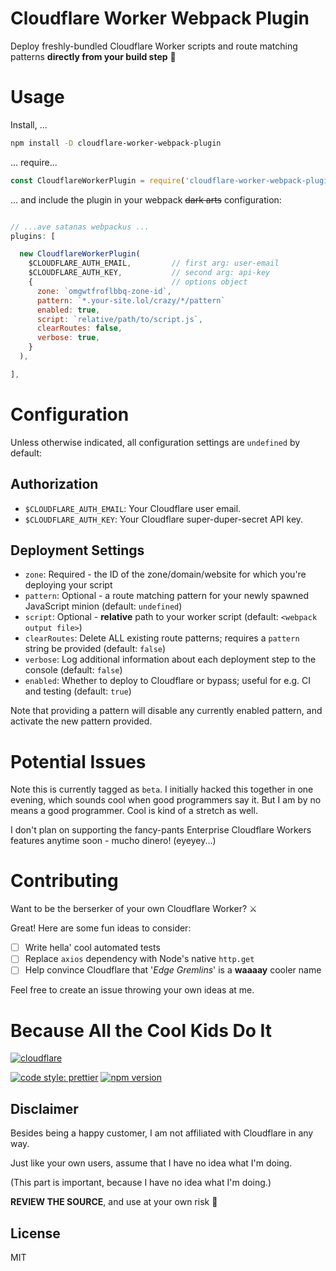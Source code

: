 # Cloudflare Worker Webpack Plugin

Deploy freshly-bundled Cloudflare Worker scripts and route matching patterns **directly from your build step** 🚀


# Usage

Install, ...
````bash
npm install -D cloudflare-worker-webpack-plugin
````

... require...

````javascript
const CloudflareWorkerPlugin = require('cloudflare-worker-webpack-plugin');
````

... and include the plugin in your webpack ~~dark arts~~ configuration:

````javascript

// ...ave satanas webpackus ...
plugins: [

  new CloudflareWorkerPlugin(
    $CLOUDFLARE_AUTH_EMAIL,         // first arg: user-email
    $CLOUDFLARE_AUTH_KEY,           // second arg: api-key
    {                               // options object
      zone: `omgwtfroflbbq-zone-id`,
      pattern: `*.your-site.lol/crazy/*/pattern`
      enabled: true,
      script: `relative/path/to/script.js`,
      clearRoutes: false,
      verbose: true,
    }
  ),

],

````

# Configuration

Unless otherwise indicated, all configuration settings are `undefined` by default:


## Authorization

* `$CLOUDFLARE_AUTH_EMAIL`: Your Cloudflare user email.
* `$CLOUDFLARE_AUTH_KEY`: Your Cloudflare super-duper-secret API key.


## Deployment Settings

* `zone`: Required - the ID of the zone/domain/website for which you're deploying your script
* `pattern`: Optional - a route matching pattern for your newly spawned JavaScript minion (default: `undefined`)
* `script`: Optional - **relative** path to your worker script (default: `<webpack output file>`)
* `clearRoutes`: Delete ALL existing route patterns; requires a `pattern` string be provided (default: `false`)
* `verbose`: Log additional information about each deployment step to the console (default: `false`)
* `enabled`: Whether to deploy to Cloudflare or bypass; useful for e.g. CI and testing (default: `true`)

Note that providing a pattern will disable any currently enabled pattern, and activate the new pattern provided.


# Potential Issues

Note this is currently tagged as `beta`. I initially hacked this together in one evening, which sounds cool when good programmers say it.
But I am by no means a good programmer. Cool is kind of a stretch as well.

I don't plan on supporting the fancy-pants Enterprise Cloudflare Workers features anytime soon - mucho dinero! (eyeyey...)


# Contributing

Want to be the berserker of your own Cloudflare Worker? ⚔

Great! Here are some fun ideas to consider:

- [ ] Write hella' cool automated tests
- [ ] Replace `axios` dependency with Node's native `http.get`
- [ ] Help convince Cloudflare that '_Edge Gremlins_' is a **waaaay** cooler name

Feel free to create an issue throwing your own ideas at me.

# Because All the Cool Kids Do It

[![cloudflare](https://www.cloudflare.com/media/images/web-badges/cf-web-badges-g-gray.png)](https://developers.cloudflare.com/workers/)


[![code style: prettier](https://img.shields.io/badge/code_style-prettier-ff69b4.svg?style=flat-square)](https://github.com/prettier/prettier) [![npm version](https://badge.fury.io/js/cloudflare-worker-webpack-plugin.svg)](https://badge.fury.io/js/cloudflare-worker-webpack-plugin)


## Disclaimer
Besides being a happy customer, I am not affiliated with Cloudflare in any way.

Just like your own users, assume that I have no idea what I'm doing.

(This part is important, because I have no idea what I'm doing.)

**REVIEW THE SOURCE**, and use at your own risk 🙈

## License
MIT

